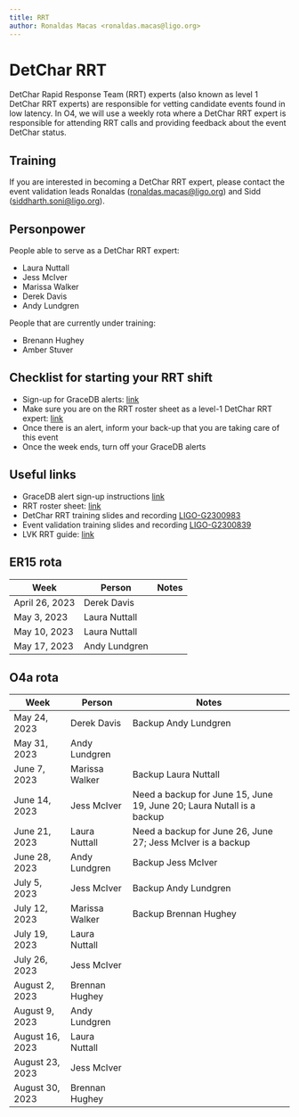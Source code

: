 ```yaml
---
title: RRT
author: Ronaldas Macas <ronaldas.macas@ligo.org>
---
```


# DetChar RRT

DetChar Rapid Response Team (RRT) experts (also known as level 1 DetChar RRT experts) are responsible for vetting candidate events found in low latency.
In O4, we will use a weekly rota where a DetChar RRT expert is responsible for attending RRT calls and providing feedback about the event DetChar status.


## Training

If you are interested in becoming a DetChar RRT expert, please contact the event validation leads Ronaldas ([ronaldas.macas@ligo.org](mailto:ronaldas.macas@ligo.org)) and Sidd ([siddharth.soni@ligo.org](mailto:siddharth.soni@ligo.org)). 

## Personpower

People able to serve as a DetChar RRT expert:

- Laura Nuttall 
- Jess McIver
- Marissa Walker
- Derek Davis
- Andy Lundgren

People that are currently under training:

- Brenann Hughey
- Amber Stuver

## Checklist for starting your RRT shift

- Sign-up for GraceDB alerts: [link](https://emfollow.docs.ligo.org/followup-advocate-guide/preparation.html#a-sign-up-for-gracedb-alerts)
- Make sure you are on the RRT roster sheet as a level-1 DetChar RRT expert: [link](https://drive.google.com/drive/u/0/folders/1LgncDpMSn7zDKq0Bu9TFMKBu7WKOddY3)
- Once there is an alert, inform your back-up that you are taking care of this event 
- Once the week ends, turn off your GraceDB alerts

## Useful links

- GraceDB alert sign-up instructions [link](https://emfollow.docs.ligo.org/followup-advocate-guide/preparation.html#a-sign-up-for-gracedb-alerts)
- RRT roster sheet: [link](https://drive.google.com/drive/u/0/folders/1LgncDpMSn7zDKq0Bu9TFMKBu7WKOddY3)
- DetChar RRT training slides and recording [LIGO-G2300983](https://dcc.ligo.org/G2300983)
- Event validation training slides and recording [LIGO-G2300839](https://dcc.ligo.org/LIGO-G2300839)
- LVK RRT guide: [link](https://emfollow.docs.ligo.org/followup-advocate-guide/index.html)

## ER15 rota

| Week           | Person        | Notes |
|----------------|---------------|-------|
| April 26, 2023 | Derek Davis   |       |
| May 3, 2023    | Laura Nuttall |       |
| May 10, 2023   | Laura Nuttall |       |
| May 17, 2023   | Andy Lundgren |       |

## O4a rota

| Week            | Person        | Notes |
|-----------------|---------------|-------|
| May 24, 2023    | Derek Davis   | Backup Andy Lundgren |
| May 31, 2023    | Andy Lundgren |       |
| June 7, 2023    | Marissa Walker| Backup Laura Nuttall |
| June 14, 2023   | Jess McIver   | Need a backup for June 15, June 19, June 20; Laura Nutall is a backup |
| June 21, 2023   | Laura Nuttall | Need a backup for June 26, June 27; Jess McIver is a backup |
| June 28, 2023   | Andy Lundgren | Backup Jess McIver |
| July 5, 2023    | Jess McIver   | Backup Andy Lundgren |
| July 12, 2023   | Marissa Walker| Backup Brennan Hughey |
| July 19, 2023   | Laura Nuttall |                       |
| July 26, 2023   | Jess McIver   |                       |
| August 2, 2023  | Brennan Hughey|                       |
| August 9, 2023  | Andy Lundgren |                       |
| August 16, 2023 | Laura Nuttall |                       |
| August 23, 2023 | Jess McIver   |                       |
| August 30, 2023 | Brennan Hughey|                       |
